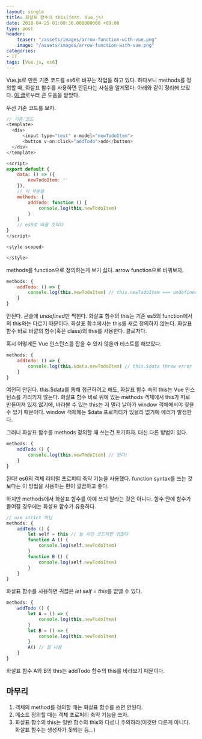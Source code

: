 ```yaml
---
layout: single
title: 화살표 함수의 this(feat. Vue.js)
date: 2018-04-25 01:00:30.000000000 +09:00
type: post
header:
    teaser: "/assets/images/arrow-function-with-vue.png"
    image: "/assets/images/arrow-function-with-vue.png"
categories:
- IT
tags: [Vue.js, es6]
---
```


Vue.js로 만든 기존 코드를 es6로 바꾸는 작업을 하고 있다. 하다보니 methods를 정의할 때, 화살표 함수를 사용하면 안된다는 사실을 알게됐다. 아래와 같이 정리해 보았다. [이 글](https://gist.github.com/JacobBennett/7b32b4914311c0ac0f28a1fdc411b9a7)로부터 큰 도움을 받았다.

우선 기존 코드를 보자.

```javascript
// 기존 코드
<template>
  <div>
      <input type="text" v-model="newTodoItem">
      <button v-on:click="addTodo">add</button>
  </div>
</template>

<script>
export default {
    data: () => ({
        newTodoItem: ''
    }),
    // 이 부분을
    methods: {
        addTodo: function () {
            console.log(this.newTodoItem)
        }
    }
    // es6로 바꿀 것이다
}
</script>

<style scoped>

</style>
```

methods를 function으로 정의하는게 보기 싫다. arrow function으로 바꿔보자.

```javascript
methods: {
    addTodo: () => {
        console.log(this.newTodoItem) // this.newTodoItem === undefined
    }
}
```
안된다. 콘솔에 *undefined*만 찍힌다. 화살표 함수의 this는 기존 es5의 function에서의 this와는 다르기 때문이다. 화살표 함수에서는 this를 새로 정의하지 않는다. 화살표 함수 바로 바깥의 함수(혹은 class)의 this를 사용한다. 클로저다. 

혹시 어떻게든 Vue 인스턴스를 잡을 수 있지 않을까 테스트를 해보았다.
```javascript
methods: {
    addTodo: () => {
        console.log(this.$data.newTodoItem) // this.$data throw error
    }
}
```
여전히 안된다. this.$data를 통해 접근하려고 해도, 화살표 함수 속의 this는 Vue 인스턴스를 가리키지 않는다. 화살표 함수 바로 위에 있는 methods 객체에서 this가 따로 만들어져 있지 않기에, 바라볼 수 있는 this는 저 멀리 날아가 window 객체에서야 찾을 수 있기 때문이다. window 객체에는 $data 프로퍼티가 있을리 없기에 에러가 발생한다.

그러니 화살표 함수를 methods 정의할 때 쓰는건 포기하자. 대신 다른 방법이 있다.
```javascript
methods: {
    addTodo () {
        console.log(this.newTodoItem) // 된다!
    }
}
```
된다! es6의 객체 리터럴 프로퍼티 축약 기능을 사용했다. function syntax를 쓰는 것보다는 이 방법을 사용하는 편이 깔끔하고 좋다.

하지만 methods에서 화살표 함수를 아예 쓰지 말라는 것은 아니다. 함수 안에 함수가 들어갈 경우에는 화살표 함수가 유용하다.
```javascript
// use strict 아님
methods: {
    addTodo () {
        let self = this // 늘 치던 코드지만 귀찮다
        function A () {
            console.log(self.newTodoItem)
        }
        function B () {
            console.log(self.newTodoItem)
        }
    }
}
```
화살표 함수를 사용하면 귀찮은 *let self = this*를 없앨 수 있다.
```javascript
methods: {
    addTodo () {
        let A = () => {
            console.log(this.newTodoItem)
        }
        let B = () => {
            console.log(this.newTodoItem)
        }
        A() // 잘 나옴
    }
}
```
화살표 함수 A와 B의 this는 addTodo 함수의 this를 바라보기 때문이다.

## 마무리
1. 객체의 method를 정의할 때는 화살표 함수를 쓰면 안된다.
1. 메소드 정의할 때는 객체 프로퍼티 축약 기능을 쓰자.
1. 화살표 함수의 this는 일반 함수의 this와 다르니 주의하라(이것만 다른게 아니다. 화살표 함수는 생성자가 못되는 등...)